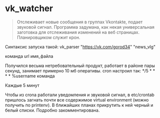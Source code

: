 # vk_watcher
>Отслеживает новые сообщения в группах Vkontakte, подает звуковой сигнал.
Программа задумана, как некая универсальная заготовка для отслеживания изменений на веб страницах.
Планировщиком служит крон.


Синтаксис запуска такой: vk_parser "https://vk.com/gorod34" "news_vlg"

команда url имя_файла


Получился весьма нетребовательный продукт, работает в районе пары секунд, занимает примерно 10 мб оперативы. 
cron настроил так: 
*/5 * * * * %username команда

Каждые 5 минут

Чтобы из crona работали уведомления и звуковой сигнал, в etc/crontab пришлось загнать почти все содержимое virtual environment (можно получить по printenv).
В ближайших планах прикрутить к ней черный и белый списки. Подробно закомментирована.
